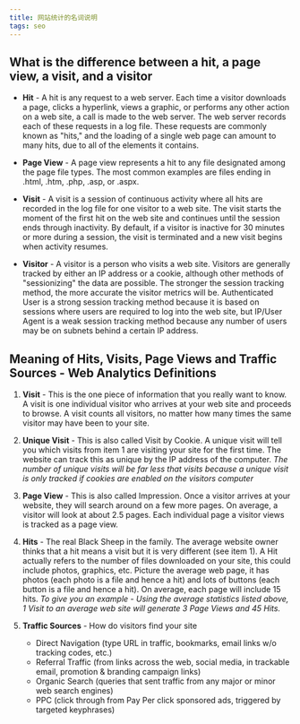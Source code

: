 ```yaml
---
title: 网站统计的名词说明
tags: seo
---
```


## What is the difference between a hit, a page view, a visit, and a visitor

+ **Hit** - A hit is any request to a web server. Each time a visitor downloads a page, clicks a hyperlink, views a graphic, or performs any other action on a web site, a call is made to the web server. The web server records each of these requests in a log file. These requests are commonly known as "hits," and the loading of a single web page can amount to many hits, due to all of the elements it contains.

+ **Page View** - A page view represents a hit to any file designated among the page file types. The most common examples are files ending in .html, .htm, .php, .asp, or .aspx.

+ **Visit** - A visit is a session of continuous activity where all hits are recorded in the log file for one visitor to a web site. The visit starts the moment of the first hit on the web site and continues until the session ends through inactivity. By default, if a visitor is inactive for 30 minutes or more during a session, the visit is terminated and a new visit begins when activity resumes.

+ **Visitor** - A visitor is a person who visits a web site. Visitors are generally tracked by either an IP address or a cookie, although other methods of "sessionizing" the data are possible. The stronger the session tracking method, the more accurate the visitor metrics will be. Authenticated User is a strong session tracking method because it is based on sessions where users are required to log into the web site, but IP/User Agent is a weak session tracking method because any number of users may be on subnets behind a certain IP address.

## Meaning of Hits, Visits, Page Views and Traffic Sources - Web Analytics Definitions

1. **Visit** - This is the one piece of information that you really want to know. A visit is one individual visitor who arrives at your web site and proceeds to browse. A visit counts all visitors, no matter how many times the same visitor may have been to your site.
2. **Unique Visit** - This is also called Visit by Cookie. A unique visit will tell you which visits from item 1 are visiting your site for the first time. The website can track this as unique by the IP address of the computer. *The number of unique visits will be far less that visits because a unique visit is only tracked if cookies are enabled on the visitors computer*

3. **Page View** - This is also called Impression.  Once a visitor arrives at your website, they will search around on a few more pages. On average, a visitor will look at about 2.5 pages. Each individual page a visitor views is tracked as a page view.

4. **Hits** - The real Black Sheep in the family. The average website owner thinks that a hit means a visit but it is very different (see item 1).  A Hit actually refers to the number of files downloaded on your site, this could include photos, graphics, etc. Picture the average web page, it has photos (each photo is a file and hence a hit) and lots of buttons (each button is a file and hence a hit). On average, each page will include 15 hits. *To give you an example -  Using the average statistics listed above, 1 Visit to an average web site will generate 3 Page Views and 45 Hits.*
5. **Traffic Sources** - How do visitors find your site
    - Direct Navigation (type URL in traffic, bookmarks, email links w/o tracking codes, etc.)
    - Referral Traffic (from links across the web, social media, in trackable email, promotion & branding campaign links)
    - Organic Search (queries that sent traffic from any major or minor web search engines)
    - PPC (click through from Pay Per click sponsored ads, triggered by targeted keyphrases)